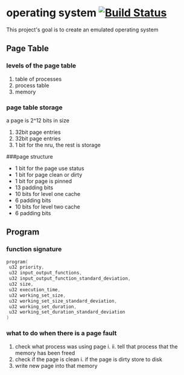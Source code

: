 operating system [![Build Status](https://travis-ci.org/ChristianMurphy/operating-system.svg?branch=master)](https://travis-ci.org/ChristianMurphy/operating-system)
================

This project's goal is to create an emulated operating system


## Page Table
### levels of the page table
1. table of processes
2. process table
3. memory

### page table storage
a page is 2^12 bits in size

1. 32bit page entries
2. 32bit page entries
3. 1 bit for the nru, the rest is storage

###page structure
* 1 bit for the page use status
* 1 bit for page clean or dirty
* 1 bit for page is pinned
* 13 padding bits
* 10 bits for level one cache
* 6 padding bits
* 10 bits for level two cache
* 6 padding bits

## Program
### function signature
``` c
program(
 u32 priority,
 u32 input_output_functions,
 u32 input_output_function_standard_deviation,
 u32 size,
 u32 execution_time,
 u32 working_set_size,
 u32 working_set_size_standard_deviation,
 u32 working_set_duration,
 u32 working_set_duration_standard_deviation
)
```

### what to do when there is a page fault
1. check what process was using page
    i.
    ii. tell that process that the memory has been freed
2. check if the page is clean
    i. if the page is dirty store to disk
3. write new page into that memory
